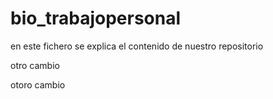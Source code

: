 # bio_trabajopersonal

en este fichero se explica el contenido de nuestro repositorio

otro cambio

otoro cambio
